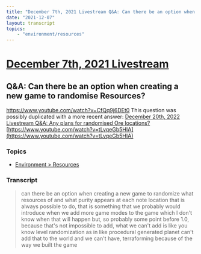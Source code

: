 ```yaml
---
title: "December 7th, 2021 Livestream Q&A: Can there be an option when creating a new game to randomise Resources?"
date: "2021-12-07"
layout: transcript
topics:
    - "environment/resources"
---
```

# [December 7th, 2021 Livestream](../2021-12-07.md)
## Q&A: Can there be an option when creating a new game to randomise Resources?
https://www.youtube.com/watch?v=CfQq9j6DEt0
This question was possibly duplicated with a more recent answer: [December 20th, 2022 Livestream Q&A: Any plans for randomised Ore locations?](./yt-tLvqeGb5HIA.md) [https://www.youtube.com/watch?v=tLvqeGb5HIA](https://www.youtube.com/watch?v=tLvqeGb5HIA)


### Topics
* [Environment > Resources](../topics/environment/resources.md)

### Transcript

> can there be an option when creating a new game to randomize what resources of and what purity appears at each note location that is always possible to do, that is something that we probably would introduce when we add more game modes to the game which I don't know when that will happen but, so probably some point before 1.0, because that's not impossible to add, what we can't add is like you know level randomization as in like procedural generated planet can't add that to the world and we can't have, terraforming because of the way we built the game
